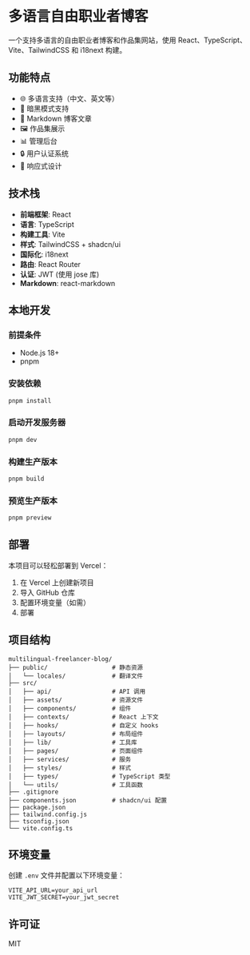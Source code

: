 # 多语言自由职业者博客

一个支持多语言的自由职业者博客和作品集网站，使用 React、TypeScript、Vite、TailwindCSS 和 i18next 构建。

## 功能特点

- 🌐 多语言支持（中文、英文等）
- 🎨 暗黑模式支持
- 📝 Markdown 博客文章
- 🖼️ 作品集展示
- 📊 管理后台
- 🔒 用户认证系统
- 📱 响应式设计

## 技术栈

- **前端框架**: React
- **语言**: TypeScript
- **构建工具**: Vite
- **样式**: TailwindCSS + shadcn/ui
- **国际化**: i18next
- **路由**: React Router
- **认证**: JWT (使用 jose 库)
- **Markdown**: react-markdown

## 本地开发

### 前提条件

- Node.js 18+
- pnpm

### 安装依赖

```bash
pnpm install
```

### 启动开发服务器

```bash
pnpm dev
```

### 构建生产版本

```bash
pnpm build
```

### 预览生产版本

```bash
pnpm preview
```

## 部署

本项目可以轻松部署到 Vercel：

1. 在 Vercel 上创建新项目
2. 导入 GitHub 仓库
3. 配置环境变量（如需）
4. 部署

## 项目结构

```
multilingual-freelancer-blog/
├── public/                  # 静态资源
│   └── locales/             # 翻译文件
├── src/
│   ├── api/                 # API 调用
│   ├── assets/              # 资源文件
│   ├── components/          # 组件
│   ├── contexts/            # React 上下文
│   ├── hooks/               # 自定义 hooks
│   ├── layouts/             # 布局组件
│   ├── lib/                 # 工具库
│   ├── pages/               # 页面组件
│   ├── services/            # 服务
│   ├── styles/              # 样式
│   ├── types/               # TypeScript 类型
│   └── utils/               # 工具函数
├── .gitignore
├── components.json          # shadcn/ui 配置
├── package.json
├── tailwind.config.js
├── tsconfig.json
└── vite.config.ts
```

## 环境变量

创建 `.env` 文件并配置以下环境变量：

```
VITE_API_URL=your_api_url
VITE_JWT_SECRET=your_jwt_secret
```

## 许可证

MIT
